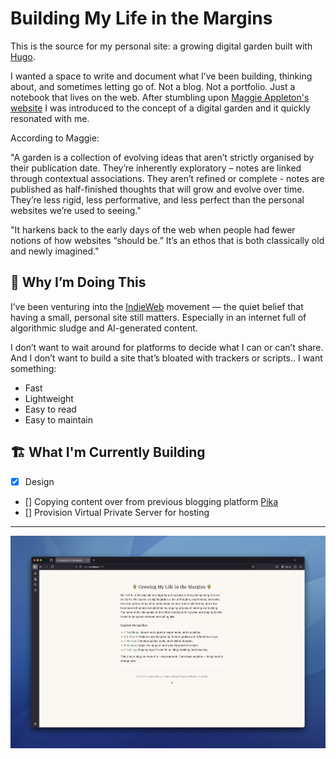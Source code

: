 # Building My Life in the Margins

This is the source for my personal site: a growing digital garden built with [Hugo](https://gohugo.io/).

I wanted a space to write and document what I’ve been building, thinking about, and sometimes letting go of. Not a blog. Not a portfolio. Just a notebook that lives on the web. After stumbling upon [Maggie Appleton's website](https://maggieappleton.com/garden-history/) I was introduced to the concept of a digital garden and it quickly resonated with me. 

According to Maggie:

"A garden is a collection of evolving ideas that aren’t strictly organised by their publication date. They’re inherently exploratory – notes are linked through contextual associations. They aren’t refined or complete - notes are published as half-finished thoughts that will grow and evolve over time. They’re less rigid, less performative, and less perfect than the personal websites we’re used to seeing."

"It harkens back to the early days of the web when people had fewer notions of how websites “should be.” It’s an ethos that is both classically old and newly imagined."

## 🌱 Why I’m Doing This

I’ve been venturing into the [IndieWeb](https://indieweb.org/) movement — the quiet belief that having a small, personal site still matters. Especially in an internet full of algorithmic sludge and AI-generated content.

I don’t want to wait around for platforms to decide what I can or can’t share. And I don’t want to build a site that’s bloated with trackers or scripts.. I want something:

- Fast
- Lightweight
- Easy to read
- Easy to maintain

## 🏗️ What I'm Currently Building
- [x] Design
- [] Copying content over from previous blogging platform [Pika](https://pika.page)
- [] Provision Virtual Private Server for hosting 

---

![homepage](./README-assets/building-life-in-margins-homepage.jpg)